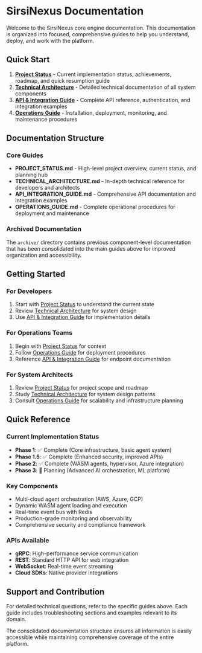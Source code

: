 # SirsiNexus Documentation

Welcome to the SirsiNexus core engine documentation. This documentation is organized into focused, comprehensive guides to help you understand, deploy, and work with the platform.

## Quick Start

1. **[Project Status](PROJECT_STATUS.md)** - Current implementation status, achievements, roadmap, and quick resumption guide
2. **[Technical Architecture](TECHNICAL_ARCHITECTURE.md)** - Detailed technical documentation of all system components
3. **[API & Integration Guide](API_INTEGRATION_GUIDE.md)** - Complete API reference, authentication, and integration examples
4. **[Operations Guide](OPERATIONS_GUIDE.md)** - Installation, deployment, monitoring, and maintenance procedures

## Documentation Structure

### Core Guides
- **PROJECT_STATUS.md** - High-level project overview, current status, and planning hub
- **TECHNICAL_ARCHITECTURE.md** - In-depth technical reference for developers and architects
- **API_INTEGRATION_GUIDE.md** - Comprehensive API documentation and integration examples
- **OPERATIONS_GUIDE.md** - Complete operational procedures for deployment and maintenance

### Archived Documentation
The `archive/` directory contains previous component-level documentation that has been consolidated into the main guides above for improved organization and accessibility.

## Getting Started

### For Developers
1. Start with [Project Status](PROJECT_STATUS.md) to understand the current state
2. Review [Technical Architecture](TECHNICAL_ARCHITECTURE.md) for system design
3. Use [API & Integration Guide](API_INTEGRATION_GUIDE.md) for implementation details

### For Operations Teams
1. Begin with [Project Status](PROJECT_STATUS.md) for context
2. Follow [Operations Guide](OPERATIONS_GUIDE.md) for deployment procedures
3. Reference [API & Integration Guide](API_INTEGRATION_GUIDE.md) for endpoint documentation

### For System Architects
1. Review [Project Status](PROJECT_STATUS.md) for project scope and roadmap
2. Study [Technical Architecture](TECHNICAL_ARCHITECTURE.md) for system design patterns
3. Consult [Operations Guide](OPERATIONS_GUIDE.md) for scalability and infrastructure planning

## Quick Reference

### Current Implementation Status
- **Phase 1**: ✅ Complete (Core infrastructure, basic agent system)
- **Phase 1.5**: ✅ Complete (Enhanced security, improved APIs)
- **Phase 2**: ✅ Complete (WASM agents, hypervisor, Azure integration)
- **Phase 3**: 🚧 Planning (Advanced AI orchestration, ML platform)

### Key Components
- Multi-cloud agent orchestration (AWS, Azure, GCP)
- Dynamic WASM agent loading and execution
- Real-time event bus with Redis
- Production-grade monitoring and observability
- Comprehensive security and compliance framework

### APIs Available
- **gRPC**: High-performance service communication
- **REST**: Standard HTTP API for web integration
- **WebSocket**: Real-time event streaming
- **Cloud SDKs**: Native provider integrations

## Support and Contribution

For detailed technical questions, refer to the specific guides above. Each guide includes troubleshooting sections and examples relevant to its domain.

The consolidated documentation structure ensures all information is easily accessible while maintaining comprehensive coverage of the entire platform.
